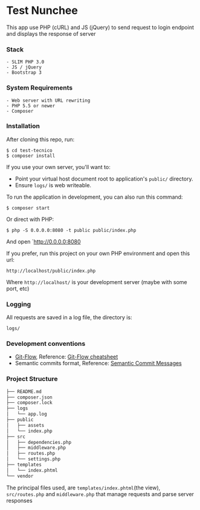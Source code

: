 # Test Nunchee

This app use PHP (cURL) and JS (jQuery) to send request to login endpoint and displays the response of server

### Stack

    - SLIM PHP 3.0
    - JS / jQuery
    - Bootstrap 3

### System Requirements
    - Web server with URL rewriting
    - PHP 5.5 or newer
    - Composer
    
### Installation
After cloning this repo, run:

    $ cd test-tecnico
    $ composer install

If you use your own server, you'll want to:

* Point your virtual host document root to application's `public/` directory.
* Ensure `logs/` is web writeable.

To run the application in development, you can also run this command:

    $ composer start


Or direct with PHP:

    $ php -S 0.0.0.0:8080 -t public public/index.php

And open `http://0.0.0.0:8080

If you prefer, run this project on your own PHP environment and open this url:

    http://localhost/public/index.php

Where `http://localhost/` is your development server (maybe with some port, etc)

### Logging
All requests are saved in a log file, the directory is:

    logs/

### Development conventions

  - [Git-Flow](https://github.com/nvie/gitflow), Reference: [Git-Flow cheatsheet](http://danielkummer.github.io/git-flow-cheatsheet/)
  - Semantic commits format, Reference: [Semantic Commit Messages](https://seesparkbox.com/foundry/semantic_commit_messages)

### Project Structure

```sh
├── README.md
├── composer.json
├── composer.lock
├── logs
│   └── app.log
├── public
│   ├── assets
│   └── index.php
├── src
│   ├── dependencies.php
│   ├── middleware.php
│   ├── routes.php
│   └── settings.php
├── templates
│   └── index.phtml
└── vendor

```
The principal files used, are `templates/index.phtml`(the view), `src/routes.php` and `middleware.php` that manage requests and parse server responses

